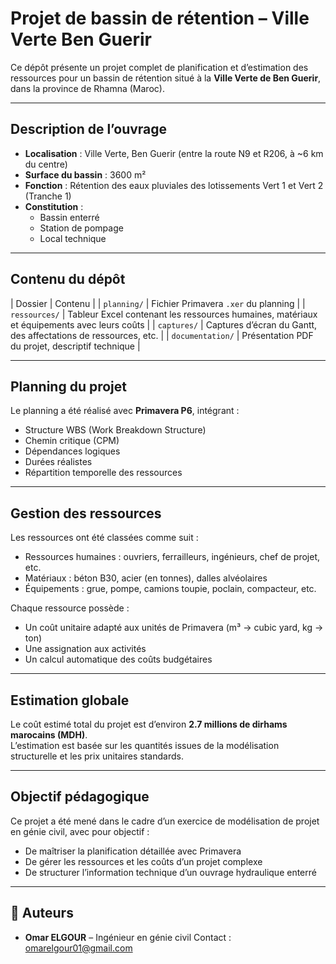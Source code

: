 # Projet de bassin de rétention – Ville Verte Ben Guerir

Ce dépôt présente un projet complet de planification et d’estimation des ressources pour un bassin de rétention situé à la **Ville Verte de Ben Guerir**, dans la province de Rhamna (Maroc).

---

## Description de l’ouvrage

- **Localisation** : Ville Verte, Ben Guerir (entre la route N9 et R206, à ~6 km du centre)
- **Surface du bassin** : 3600 m²
- **Fonction** : Rétention des eaux pluviales des lotissements Vert 1 et Vert 2 (Tranche 1)
- **Constitution** :
  - Bassin enterré
  - Station de pompage
  - Local technique

---

##  Contenu du dépôt

| Dossier | Contenu |
| `planning/` | Fichier Primavera `.xer` du planning |
| `ressources/` | Tableur Excel contenant les ressources humaines, matériaux et équipements avec leurs coûts |
| `captures/` | Captures d’écran du Gantt, des affectations de ressources, etc. |
| `documentation/` | Présentation PDF du projet, descriptif technique |

---

##  Planning du projet

Le planning a été réalisé avec **Primavera P6**, intégrant :
- Structure WBS (Work Breakdown Structure)
- Chemin critique (CPM)
- Dépendances logiques
- Durées réalistes
- Répartition temporelle des ressources

---

##  Gestion des ressources

Les ressources ont été classées comme suit :

- Ressources humaines : ouvriers, ferrailleurs, ingénieurs, chef de projet, etc.
- Matériaux : béton B30, acier (en tonnes), dalles alvéolaires
- Équipements : grue, pompe, camions toupie, poclain, compacteur, etc.

Chaque ressource possède :
- Un coût unitaire adapté aux unités de Primavera (m³ → cubic yard, kg → ton)
- Une assignation aux activités
- Un calcul automatique des coûts budgétaires

---

## Estimation globale

Le coût estimé total du projet est d’environ **2.7 millions de dirhams marocains (MDH)**.  
L’estimation est basée sur les quantités issues de la modélisation structurelle et les prix unitaires standards.

---

##  Objectif pédagogique

Ce projet a été mené dans le cadre d’un exercice de modélisation de projet en génie civil, avec pour objectif :
- De maîtriser la planification détaillée avec Primavera
- De gérer les ressources et les coûts d’un projet complexe
- De structurer l’information technique d’un ouvrage hydraulique enterré

---

## 📎 Auteurs

- **Omar ELGOUR** – Ingénieur en génie civil
  Contact : omarelgour01@gmail.com 

